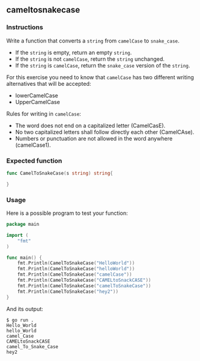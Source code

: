 ## cameltosnakecase

### Instructions

Write a function that converts a `string` from `camelCase` to `snake_case`.

- If the `string` is empty, return an empty `string`.
- If the `string` is not `camelCase`, return the `string` unchanged.
- If the `string` is `camelCase`, return the `snake_case` version of the `string`.

For this exercise you need to know that `camelCase` has two different writing alternatives that will be accepted:

- lowerCamelCase
- UpperCamelCase

Rules for writing in `camelCase`:

- The word does not end on a capitalized letter (CamelCasE).
- No two capitalized letters shall follow directly each other (CamelCAse).
- Numbers or punctuation are not allowed in the word anywhere (camelCase1).

### Expected function

```go
func CamelToSnakeCase(s string) string{

}
```

### Usage

Here is a possible program to test your function:

```go
package main

import (
	"fmt"
)

func main() {
	fmt.Println(CamelToSnakeCase("HelloWorld"))
	fmt.Println(CamelToSnakeCase("helloWorld"))
	fmt.Println(CamelToSnakeCase("camelCase"))
	fmt.Println(CamelToSnakeCase("CAMELtoSnackCASE"))
	fmt.Println(CamelToSnakeCase("camelToSnakeCase"))
	fmt.Println(CamelToSnakeCase("hey2"))
}
```

And its output:

```console
$ go run .
Hello_World
hello_World
camel_Case
CAMELtoSnackCASE
camel_To_Snake_Case
hey2
```
